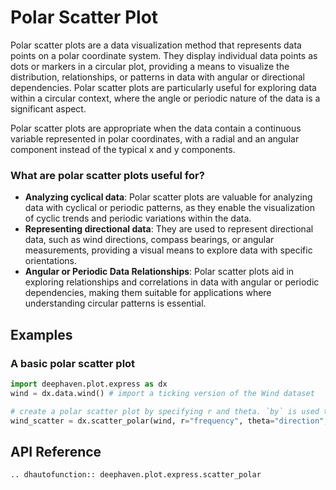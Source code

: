 # Polar Scatter Plot

Polar scatter plots are a data visualization method that represents data points on a polar coordinate system. They display individual data points as dots or markers in a circular plot, providing a means to visualize the distribution, relationships, or patterns in data with angular or directional dependencies. Polar scatter plots are particularly useful for exploring data within a circular context, where the angle or periodic nature of the data is a significant aspect.

Polar scatter plots are appropriate when the data contain a continuous variable represented in polar coordinates, with a radial and an angular component instead of the typical x and y components.

### What are polar scatter plots useful for?

- **Analyzing cyclical data**: Polar scatter plots are valuable for analyzing data with cyclical or periodic patterns, as they enable the visualization of cyclic trends and periodic variations within the data.
- **Representing directional data**: They are used to represent directional data, such as wind directions, compass bearings, or angular measurements, providing a visual means to explore data with specific orientations.
- **Angular or Periodic Data Relationships**: Polar scatter plots aid in exploring relationships and correlations in data with angular or periodic dependencies, making them suitable for applications where understanding circular patterns is essential.

## Examples

### A basic polar scatter plot

```python order=wind_scatter,wind
import deephaven.plot.express as dx
wind = dx.data.wind() # import a ticking version of the Wind dataset

# create a polar scatter plot by specifying r and theta. `by` is used to separate data by groups
wind_scatter = dx.scatter_polar(wind, r="frequency", theta="direction", by="strength")
```

## API Reference
```{eval-rst}
.. dhautofunction:: deephaven.plot.express.scatter_polar
```